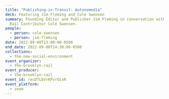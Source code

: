 ```yaml
---
title: "Publishing-in-Transit: Autonomedia"
deck: Featuring Jim Fleming and Cole Swensen
summary: Founding Editor and Publisher Jim Fleming in conversation with Poet and
  Rail Contributor Cole Swensen.
people:
  - person: cole-swensen
  - person: jim-fleming
date: 2022-09-08T13:00:00-0500
end_date: 2022-09-08T14:30:00-0500
collections:
  - the-new-social-environment
event_organizer:
  - the-brooklyn-rail
event_producer:
  - the-brooklyn-rail
event_id: recDTLbVrKPvrOixR
event_platform:
  - zoom
---
```

